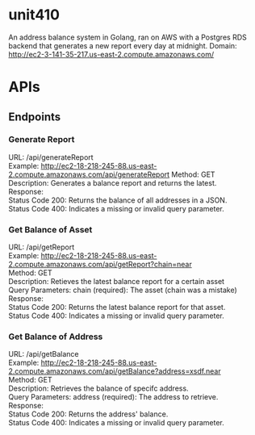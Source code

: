 # unit410
An address balance system in Golang, ran on AWS with a Postgres RDS backend that generates a new report every day at midnight.
Domain: http://ec2-3-141-35-217.us-east-2.compute.amazonaws.com/

# APIs

## Endpoints
### Generate Report
URL: /api/generateReport<br>
Example: http://ec2-18-218-245-88.us-east-2.compute.amazonaws.com/api/generateReport
Method: GET<br>
Description: Generates a balance report and returns the latest.<br>
Response:<br>
Status Code 200: Returns the balance of all addresses in a JSON.<br>
Status Code 400: Indicates a missing or invalid query parameter.<br>
### Get Balance of Asset
URL: /api/getReport<br>
Example: http://ec2-18-218-245-88.us-east-2.compute.amazonaws.com/api/getReport?chain=near<br>
Method: GET<br>
Description: Retieves the latest balance report for a certain asset<br>
Query Parameters: chain (required): The asset (chain was a mistake)<br>
Response:<br>
Status Code 200: Returns the latest balance report for that asset.<br>
Status Code 400: Indicates a missing or invalid query parameter.<br>
### Get Balance of Address
URL: /api/getBalance<br>
Example: http://ec2-18-218-245-88.us-east-2.compute.amazonaws.com/api/getBalance?address=xsdf.near<br>
Method: GET<br>
Description: Retrieves the balance of specifc address.<br>
Query Parameters: address (required): The address to retrieve.<br>
Response:<br>
Status Code 200: Returns the address' balance.<br>
Status Code 400: Indicates a missing or invalid query parameter.<br>
